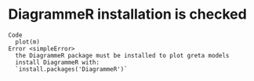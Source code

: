 # DiagrammeR installation is checked

    Code
      plot(m)
    Error <simpleError>
      the DiagrammeR package must be installed to plot greta models
      install DiagrammeR with:
      `install.packages('DiagrammeR')`

